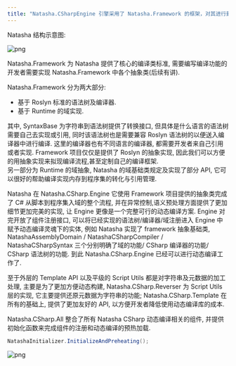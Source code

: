 ```yaml
---
title: "Natasha.CSharpEngine 引擎采用了 Natasha.Framework 的框架，对其进行封装、集成。"
---
```


Natasha 结构示意图:

![png](/images/framework-natasha-all.svg)

Natasha.Framework 为 Natasha 提供了核心的编译类标准, 需要编写编译功能的开发者需要实现 Natasha.Framework 中各个抽象类(后续有讲).

Natasha.Framework 分为两大部分:
  - 基于 Roslyn 标准的语法树及编译器.
  - 基于 Runtime 的域实现.

其中, SyntaxBase 为字符串到语法树提供了转换接口, 但具体是什么语言的语法树需要自己去实现或引用, 同时该语法树也是需要兼容 Roslyn 语法树的以便送入编译器中进行编译.  这里的编译器也有不同语言的编译器, 都需要开发者来自己引用或者实现. Framework 项目仅仅是提供了 Roslyn 的抽象实现, 因此我们可以方便的用抽象实现来拟现编译流程,甚至定制自己的编译框架.  
另一部分为 Runtime 的域抽象, Natasha 的域基础类规定及实现了部分 API, 它可以很好的帮助编译实现内存到程序集的转化与引用管理. 

Natasha 在 Natasha.CSharp.Engine 它使用 Framework 项目提供的抽象类完成了 C# 从脚本到程序集入域的整个流程, 并在异常控制,语义预处理方面提供了更加细节更加完美的实现, 让 Engine 更像是一个完整可行的动态编译方案. Engine 对完开放了组件注册接口, 可以将已经实现的语法树/编译器/域注册进入 Engine 中赋予动态编译灵魂下的实体, 例如 Natasha 实现了 framework 抽象基础类, NatashaAssemblyDomain / NatashaCSharpCompiler / NatashaCSharpSyntax 三个分别明确了域的功能/ CSharp 编译器的功能/ CSharp 语法树的功能. 到此 Natasha.CSharp.Engine 已经可以进行动态编译工作了.

至于外层的 Template API 以及平级的 Script Utils 都是对字符串及元数据的加工处理, 主要是为了更加方便动态构建, Natasha.CSharp.Reverser 为 Script Utils 层的实现, 它主要提供还原元数据为字符串的功能; Natasha.CSharp.Template 在所有的基础上, 提供了更加友好的 API, 以方便开发者降低使用动态编译库的成本.

Natasha.CSharp.All 整合了所有 Natasha CSharp 动态编译相关的组件, 并提供初始化函数来完成组件的注册和动态编译的预热加载.

```cs
NatashaInitializer.InitializeAndPreheating();
```

![png](/images/framework-natasha-component.svg)